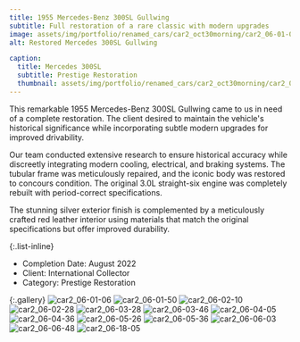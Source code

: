 ```yaml
---
title: 1955 Mercedes-Benz 300SL Gullwing
subtitle: Full restoration of a rare classic with modern upgrades
image: assets/img/portfolio/renamed_cars/car2_oct30morning/car2_06-01-06.jpg
alt: Restored Mercedes 300SL Gullwing

caption:
  title: Mercedes 300SL
  subtitle: Prestige Restoration
  thumbnail: assets/img/portfolio/renamed_cars/car2_oct30morning/car2_06-01-50.jpg
---
```

This remarkable 1955 Mercedes-Benz 300SL Gullwing came to us in need of a complete restoration. The client desired to maintain the vehicle's historical significance while incorporating subtle modern upgrades for improved drivability.

Our team conducted extensive research to ensure historical accuracy while discreetly integrating modern cooling, electrical, and braking systems. The tubular frame was meticulously repaired, and the iconic body was restored to concours condition. The original 3.0L straight-six engine was completely rebuilt with period-correct specifications.

The stunning silver exterior finish is complemented by a meticulously crafted red leather interior using materials that match the original specifications but offer improved durability.

{:.list-inline}

- Completion Date: August 2022
- Client: International Collector
- Category: Prestige Restoration

{:.gallery}
![car2_06-01-06](assets/img/portfolio/renamed_cars/car2_oct30morning/car2_06-01-06.jpg)
![car2_06-01-50](assets/img/portfolio/renamed_cars/car2_oct30morning/car2_06-01-50.jpg)
![car2_06-02-10](assets/img/portfolio/renamed_cars/car2_oct30morning/car2_06-02-10.jpg)
![car2_06-02-28](assets/img/portfolio/renamed_cars/car2_oct30morning/car2_06-02-28.jpg)
![car2_06-03-28](assets/img/portfolio/renamed_cars/car2_oct30morning/car2_06-03-28.jpg)
![car2_06-03-46](assets/img/portfolio/renamed_cars/car2_oct30morning/car2_06-03-46.jpg)
![car2_06-04-05](assets/img/portfolio/renamed_cars/car2_oct30morning/car2_06-04-05.jpg)
![car2_06-04-36](assets/img/portfolio/renamed_cars/car2_oct30morning/car2_06-04-36.jpg)
![car2_06-05-26](assets/img/portfolio/renamed_cars/car2_oct30morning/car2_06-05-26.jpg)
![car2_06-05-36](assets/img/portfolio/renamed_cars/car2_oct30morning/car2_06-05-36.jpg)
![car2_06-06-03](assets/img/portfolio/renamed_cars/car2_oct30morning/car2_06-06-03.jpg)
![car2_06-06-48](assets/img/portfolio/renamed_cars/car2_oct30morning/car2_06-06-48.jpg)
![car2_06-18-05](assets/img/portfolio/renamed_cars/car2_oct30morning/car2_06-18-05.jpg)
